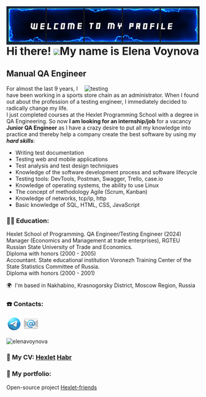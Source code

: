<img align="right"  width="100%" height="100" src="https://github.com/Linchuki/Linchuki/blob/main/Welcome1.PNG" alt="welcome"/>

Hi there! ![](https://user-images.githubusercontent.com/18350557/176309783-0785949b-9127-417c-8b55-ab5a4333674e.gif)My name is Elena Voynova
=====================================================================================================================================

Manual QA Engineer
------------------

<img align="right"  width="300"  src="https://media0.giphy.com/media/v1.Y2lkPTc5MGI3NjExejBnZzFkZ2JrNmc1ZHFjY3VteWlsbXVmbW8xdDhvZnU5YWdtY2d5ZiZlcD12MV9pbnRlcm5hbF9naWZfYnlfaWQmY3Q9Zw/7MZ0v9KynmiSA/giphy.webp" alt="testing"/>

For almost the last 9 years, I have been working in a sports store chain as an administrator. When I found out about the profession of a testing engineer, I immediately decided to radically change my life.  
I just completed courses at the Hexlet Programming School with a degree in QA Engineering. So now **I am looking for an internship/job** for a vacancy **Junior QA Engineer** as I have a crazy desire to put all my knowledge into practice and thereby help a company create the best software by using my ***hard skills***: 
* Writing test documentation
* Testing web and mobile applications
* Test analysis and test design techniques
* Knowledge of the software development process and software lifecycle
* Testing tools: DevTools, Postman, Swagger, Trello, case.io
* Knowledge of operating systems, the ability to use Linux
* The concept of methodology Agile (Scrum, Kanban)
* Knowledge of networks, tcp/ip, http
* Basic knowledge of SQL, HTML, CSS, JavaScript

### 👨‍🎓 Education:  
Hexlet School of Programming. QA Engineer/Testing Engineer (2024)  
Manager (Economics and Management at trade enterprises), RGTEU Russian State University of Trade and Economics.  
Diploma with honors (2000 - 2005)  
Accountant. State educational institution Voronezh Training Center of the State Statistics Committee of Russia.  
Diploma with honors (2000 - 2001)  


🌍  I'm based in Nakhabino, Krasnogorsky District, Moscow Region, Russia

### ☎️ Contacts:

<div>
<a href="https://t.me/Linchuki"><img src="https://github.com/Linchuki/Linchuki/blob/main/icons8-%D1%82%D0%B5%D0%BB%D0%B5%D0%B3%D1%80%D0%B0%D0%BC-94.png" alt="telegram" width="40" height="40"/></a>
<a href="mailto:linchuki@mail.ru"><img src="https://github.com/Linchuki/Linchuki/blob/main/icons8-%D1%8D%D0%BB%D0%B5%D0%BA%D1%82%D1%80%D0%BE%D0%BD%D0%BD%D0%B0%D1%8F-%D0%BF%D0%BE%D1%87%D1%82%D0%B0-96.png" alt="mail" width="40" height="40"/></a>
<p> <img src="https://komarev.com/ghpvc/?username=linchuki&color=0e75b6&style=flat-square" alt="elenavoynova" /> </p>
</div>

### 📝 My CV: [Hexlet]( https://cv.hexlet.io/ru/resumes/3652)    [Habr](https://career.habr.com/linchuki)

### 💼 My portfolio:
Open-source project [Hexlet-friends](https://github.com/Linchuki/Linchuki/tree/main/testing_hexlet_friends)
